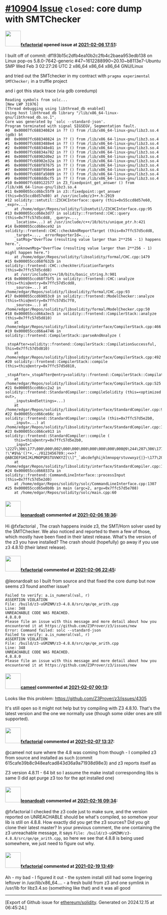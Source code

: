 # [\#10904 Issue](https://github.com/ethereum/solidity/issues/10904) `closed`: core dump with SMTChecker 

#### <img src="https://avatars.githubusercontent.com/u/3036816?u=8498c4fd967b051702544bcc58770d774c6cfc9b&v=4" width="50">[fxfactorial](https://github.com/fxfactorial) opened issue at [2021-02-06 17:51](https://github.com/ethereum/solidity/issues/10904):

I built off of commit: df193b15c2dfb4ea10b2c2fb4c2baea953edb138 on Linux pop-os 5.8.0-7642-generic #47~1612288990~20.10~b8113e7-Ubuntu SMP Wed Feb 3 02:27:26 UTC 2 x86_64 x86_64 x86_64 GNU/Linux


and tried out the SMTchecker in my contract with `pragma experimental SMTChecker;` in a truffle project 

and i got this stack trace (via gdb coredump) 

```
Reading symbols from solc...
[New LWP 31976]
[Thread debugging using libthread_db enabled]
Using host libthread_db library "/lib/x86_64-linux-gnu/libthread_db.so.1".
Core was generated by `solc --standard-json'.
Program terminated with signal SIGSEGV, Segmentation fault.
#0  0x00007fc688340824 in ?? () from /lib/x86_64-linux-gnu/libz3.so.4
(gdb) bt
#0  0x00007fc688340824 in ?? () from /lib/x86_64-linux-gnu/libz3.so.4
#1  0x00007fc6883488e4 in ?? () from /lib/x86_64-linux-gnu/libz3.so.4
#2  0x00007fc688348e81 in ?? () from /lib/x86_64-linux-gnu/libz3.so.4
#3  0x00007fc68834a782 in ?? () from /lib/x86_64-linux-gnu/libz3.so.4
#4  0x00007fc68902d0e2 in ?? () from /lib/x86_64-linux-gnu/libz3.so.4
#5  0x00007fc68902e32a in ?? () from /lib/x86_64-linux-gnu/libz3.so.4
#6  0x00007fc688f87675 in ?? () from /lib/x86_64-linux-gnu/libz3.so.4
#7  0x00007fc688f956e9 in ?? () from /lib/x86_64-linux-gnu/libz3.so.4
#8  0x00007fc688fa5089 in ?? () from /lib/x86_64-linux-gnu/libz3.so.4
#9  0x00007fc688ddbcf5 in ?? () from /lib/x86_64-linux-gnu/libz3.so.4
#10 0x00007fc689122577 in Z3_fixedpoint_get_answer () from /lib/x86_64-linux-gnu/libz3.so.4
#11 0x000055ccd6bc55f9 in z3::fixedpoint::get_answer (this=0x55ccd8d57e80) at /usr/include/z3++.h:2919
#12 solidity::smtutil::Z3CHCInterface::query (this=0x55ccd8d57e60, _expr=...)
    at /home/edgar/Repos/solidity/libsmtutil/Z3CHCInterface.cpp:95
#13 0x000055ccd68e3d77 in solidity::frontend::CHC::query (this=0x7ffc57d5cdd8, _query=..., 
    _location=...) at /usr/include/c++/10/bits/unique_ptr.h:421
#14 0x000055ccd68ece92 in solidity::frontend::CHC::checkAndReportTarget (this=0x7ffc57d5cdd8, 
    _target=..., _errorReporterId=..., 
    _satMsg="Overflow (resulting value larger than 2**256 - 1) happens here.", 
    _unknownMsg="Overflow (resulting value larger than 2**256 - 1) might happen here.")
    at /home/edgar/Repos/solidity/libsolidity/formal/CHC.cpp:1479
#15 0x000055ccd68f632b in solidity::frontend::CHC::checkVerificationTargets (this=0x7ffc57d5cdd8)
    at /usr/include/c++/10/bits/basic_string.h:901
#16 0x000055ccd68f7bf5 in solidity::frontend::CHC::analyze (this=this@entry=0x7ffc57d5cdd8, 
    _source=...) at /home/edgar/Repos/solidity/libsolidity/formal/CHC.cpp:93
#17 0x000055ccd69053c0 in solidity::frontend::ModelChecker::analyze (this=this@entry=0x7ffc57d5c7f0, 
    _source=...) at /home/edgar/Repos/solidity/libsolidity/formal/ModelChecker.cpp:50
#18 0x000055ccd66a3ec5 in solidity::frontend::CompilerStack::analyze (this=0x7ffc57d5d810)
    at /home/edgar/Repos/solidity/libsolidity/interface/CompilerStack.cpp:466
#19 0x000055ccd66a4746 in solidity::frontend::CompilerStack::parseAndAnalyze (
    _stopAfter=solidity::frontend::CompilerStack::CompilationSuccessful, this=0x7ffc57d5d810)
    at /home/edgar/Repos/solidity/libsolidity/interface/CompilerStack.cpp:492
#20 solidity::frontend::CompilerStack::compile (this=this@entry=0x7ffc57d5d810, 
    _stopAfter=_stopAfter@entry=solidity::frontend::CompilerStack::CompilationSuccessful)
    at /home/edgar/Repos/solidity/libsolidity/interface/CompilerStack.cpp:525
#21 0x000055ccd66cc2a2 in solidity::frontend::StandardCompiler::compileSolidity (this=<optimized out>, 
    _inputsAndSettings=...)
    at /home/edgar/Repos/solidity/libsolidity/interface/StandardCompiler.cpp:962
#22 0x000055ccd66ce66c in solidity::frontend::StandardCompiler::compile (this=0x7ffc57d5e2b0, 
    _input=...) at /home/edgar/Repos/solidity/libsolidity/interface/StandardCompiler.cpp:1330
#23 0x000055ccd66ce913 in solidity::frontend::StandardCompiler::compile (
    this=this@entry=0x7ffc57d5e2b0, 
    _input=" \222؇\306\177\000\000\002\000\000\000\000\000\000\000@9\244\207\306\177\000\000\000\000\000\000\000\000\000\000\300Z\237\207\306\177\000\000\300T\237\207\306\177\000\000\300c\237\207\306\177\000\000\001\000\001\002\003\004\005\006\a\b\t\n\v\f\r\016\017\020\021\022\023\024\025\026\027\030\031\032\033\034\035\036\037 !\"#$%&'()*+,-./0123456789:;<=>?@ABCDEFGHIJKLMNOPQRSTUVWXYZ[\\]^_`abcdefghijklmnopqrstuvwxyz{|}~\177\200\201\202\203\204\205\206\207\210\211\212\213\214\215\216"...)
    at /home/edgar/Repos/solidity/libsolidity/interface/StandardCompiler.cpp:1369
#24 0x000055ccd660337a in solidity::frontend::CommandLineInterface::processInput (this=0x7ffc57d5e2d0)
    at /home/edgar/Repos/solidity/solc/CommandLineInterface.cpp:1307
#25 0x000055ccd65e0b0b in main (argc=2, argv=0x7ffc57d5e708)
    at /home/edgar/Repos/solidity/solc/main.cpp:60
```

#### <img src="https://avatars.githubusercontent.com/u/504195?u=ce2facd14af9fd474ebff49f0d44891f56f7500f&v=4" width="50">[leonardoalt](https://github.com/leonardoalt) commented at [2021-02-06 18:36](https://github.com/ethereum/solidity/issues/10904#issuecomment-774521951):

Hi @fxfactorial ,
The crash happens inside z3, the SMT/Horn solver used by the SMTChecker. We also noticed and reported to them a few of those, which mostly have been fixed in their latest release.
What's the version of the z3 you have installed? The crash should (hopefully) go away if you use z3 4.8.10 (their latest release).

#### <img src="https://avatars.githubusercontent.com/u/3036816?u=8498c4fd967b051702544bcc58770d774c6cfc9b&v=4" width="50">[fxfactorial](https://github.com/fxfactorial) commented at [2021-02-06 22:45](https://github.com/ethereum/solidity/issues/10904#issuecomment-774554782):

@leonardoalt so I built from source and that fixed the core dump but now seems z3 found another issue?

```
Failed to verify: a.is_numeral(val, r)
ASSERTION VIOLATION
File: /build/z3-uGMZNM/z3-4.8.8/src/qe/qe_arith.cpp
Line: 348
UNREACHABLE CODE WAS REACHED.
4.8.8.0
Please file an issue with this message and more detail about how you encountered it at https://github.com/Z3Prover/z3/issues/new
Error: Command failed: solc --standard-json
Failed to verify: a.is_numeral(val, r)
ASSERTION VIOLATION
File: /build/z3-uGMZNM/z3-4.8.8/src/qe/qe_arith.cpp
Line: 348
UNREACHABLE CODE WAS REACHED.
4.8.8.0
Please file an issue with this message and more detail about how you encountered it at https://github.com/Z3Prover/z3/issues/new
```

#### <img src="https://avatars.githubusercontent.com/u/137030?v=4" width="50">[cameel](https://github.com/cameel) commented at [2021-02-07 00:13](https://github.com/ethereum/solidity/issues/10904#issuecomment-774564495):

Looks like this problem: https://github.com/Z3Prover/z3/issues/4305

It's still open so it might not help but try compiling with Z3 4.8.10. That's the latest version and the one we normally use (though some older ones are still supported).

#### <img src="https://avatars.githubusercontent.com/u/3036816?u=8498c4fd967b051702544bcc58770d774c6cfc9b&v=4" width="50">[fxfactorial](https://github.com/fxfactorial) commented at [2021-02-07 13:37](https://github.com/ethereum/solidity/issues/10904#issuecomment-774675814):

@cameel not sure where the 4.8 was coming from though - I compiled z3 from source and installed as such (commit 615cafe39b8c948eafcad843d36a9a71938d98e3) and z3 reports itself as 

Z3 version 4.8.11 - 64 bit
so I assume the make install corresponding libs is same (I did apt purge z3 too for the apt installed one)

#### <img src="https://avatars.githubusercontent.com/u/504195?u=ce2facd14af9fd474ebff49f0d44891f56f7500f&v=4" width="50">[leonardoalt](https://github.com/leonardoalt) commented at [2021-02-16 09:34](https://github.com/ethereum/solidity/issues/10904#issuecomment-779707991):

@fxfactorial I checked the z3 code just to make sure, and the version reported on UNREACHABLE should be what's compiled, so somehow your lib is still on 4.8.8. How exactly did you get the z3 sources? Did you git clone their latest master?
In your previous comment, the one containing the z3 unreachable message, it says `File: /build/z3-uGMZNM/z3-4.8.8/src/qe/qe_arith.cpp`, so here we see that 4.8.8 is being used somewhere, we just need to figure out why.

#### <img src="https://avatars.githubusercontent.com/u/3036816?u=8498c4fd967b051702544bcc58770d774c6cfc9b&v=4" width="50">[fxfactorial](https://github.com/fxfactorial) commented at [2021-02-19 13:49](https://github.com/ethereum/solidity/issues/10904#issuecomment-782086820):

Ah - my bad - I figured it out - the system install still had some lingering leftover in /usr/lib/x86_64.... - a fresh build from z3 and one symlink in /usr/lib for libz3.4.so (something like that) and it was all good


-------------------------------------------------------------------------------



[Export of Github issue for [ethereum/solidity](https://github.com/ethereum/solidity). Generated on 2024.12.15 at 06:45:24.]
